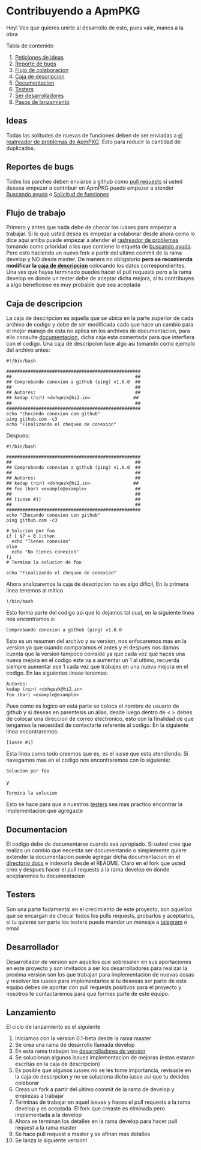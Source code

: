 # Contribuyendo a ApmPKG
Hey! Veo que quieres unirte al desarrollo de esto, pues vale, manos a la obra

Tabla de contenido
1. [Peticiones de ideas](#ideas)
2. [Reporte de bugs](#reportes-de-bugs)
3. [Flujo de colaboracion](#flujo-de-trabajo)
4. [Caja de descripcion](#caja-de-descripcion)
5. [Documentacion](#documentacion)
6. [Testers](#testers)
7. [Ser desarrolladores](#desarrollador)
8. [Pasos de lanzamiento](#lanzamiento)

## Ideas
Todas las solitudes de nuevas de funciones deben de ser enviadas a [el reatreador de problemas de ApmPKG](https://github.com/Kedap/apmpkg/issues). Esto para reducir la cantidad de duplicados.

## Reportes de bugs

Todos los parches deben enviarse a github como [pull requests](https://github.com/Kedap/apmpkg/pulls) si usted deseea empezar a contribuir en ApmPKG puede empezar a atender [Buscando ayuda](https://github.com/Kedap/apmpkg/labels/buscando%20ayuda) o [Solicitud de funciones](https://github.com/Kedap/apmpkg/labels/mejora)

## Flujo de trabajo

Primero y antes que nada debe de checar los iusses para empezar a trabajar. Si lo que usted desea es empezar a colaborar desde ahora como lo dice aqui arriba puede empezar a atender el [rastreador de problemas](https://github.com/Kedap/apmpkg/issues) tomando como prioridad a los que contiene la etqueta de [buscando ayuda](https://github.com/Kedap/apmpkg/labels/buscando%20ayuda). Pero esto haciendo un nuevo fork a partir del ultimo commit de la rama develop y NO desde master. De manera no obligatorio **pero se recomienda modificar la [caja de descripcion](#caja-de-descripcion)** colocando los datos correspondientes. Una ves que hayas terminado puedes hacer el pull requests pero a la rama develop en donde un tester debe de aceptar dicha mejora, si tu contribuyes a algo beneficioso es muy probable que sea aceptada

## Caja de descripcion

La caja de descripcion es aquella que se ubica en la parte superior de cada archivo de codigo y debe de ser modificada cada que hace un cambio para el mejor manejo de esta no aplica en los archivos de documentacion, para ello consulte [documentacion](#documentacion), dicha caja esta comentada para que interfiera con el codigo. Una caja de descripcion luce algo asi tomando como ejemplo del archivo antes:
```
#!/bin/bash

##################################################
##                                              ##
## Comprobando conexion a github (ping) v1.0.0  ##
##                                              ##
## Autores:                                     ##
## kedap (דנטה) <dxhqezk@hi2.in>                ##
##                                              ##
##################################################
echo "Checando conexion con github"
ping github.com -c3
echo "Finalizando el chequeo de conexion"
```
Despues:
```
#!/bin/bash

##################################################
##                                              ##
## Comprobando conexion a github (ping) v1.0.0  ##
##                                              ##
## Autores:                                     ##
## kedap (דנטה) <dxhqezk@hi2.in>                ##
## foo (bar) <example@example>                  ##
##                                              ##
## [iusse #1]                                   ##
##                                              ##
##################################################
echo "Checando conexion con github"
ping github.com -c3

# Solucion por foo
if [ $? = 0 ];then
  echo "Tienes conexion"
else
  echo "No tienes conexion"
fi
# Termina la solucion de foo

echo "Finalizando el chequeo de conexion"
```
Ahora analizaremos la caja de descripcion no es algo dificil, En la primera linea tenemos al mitico

`!/bin/bash`

Esto forma parte del codigo asi que lo dejamos tal cual, en la siguiente linea nos encontramos a:

`Comprobando conexion a github (ping) v1.0.0`

Esto es un resumen del archivo y su version, nos enfocaremos mas en la version ya que cuando comparamos el antes y el despues nos damos cuenta que la version tampoco coinside ya que cada vez que haces una nueva mejora en el codigo este va a aumentar un 1 al ultimo, recuerda siempre aumentar ese 1 cada vez que trabajes en una nueva mejora en el codigo. En las siguientes lineas tenemos:

```
Autores:
kedap (דנטה) <dxhqezk@hi2.in>
foo (bar) <example@example>
```

Pues como es logico en esta parte se coloca el nombre de usuario de github y si deseas en parentesis un alias, desde luego dentro de < > debes de colocar una direccion de correo electronico, esto con la finalidad de que tengamos la necesidad de contactarte referente al codigo. En la siguiente linea encontraremos:

`[iusse #1]`

Esta linea como todo creemos que es, es el iusse que esta atendiendo. Si navegamos mas en el codigo nos encontraremos con lo siguiente:

`Solucion por foo`

y

`Termina la solucion`

Esto se hace para que a nuestros [testers](#testers) sea mas practico encontrar la implementacion que agregaste

## Documentacion
El codigo debe de documentarse cuando sea apropiado. Si usted cree que realizo un cambio que necesita ser documentando o simplemente quiere extender la documentacion puede agregar dicha documentacion en el [directorio docs](doc/) e indexarla desde el README. Claro en el fork que usted creo y despues hacer el pull requests a la rama develop en donde aceptaremos tu documentacion

## Testers

Son una parte fudamental en el crecimiento de este proyecto, son aquellos que se encargan de checar todos los pulls requests, probarlos y aceptarlos, si tu quieres ser parte los testers puede mandar un mensaje a [telegram](https://t.me/Kedap_Develop) o email

## Desarrollador

Desarrollador de version son aquellos que sobresalen en sus aportaciones en este proyecto y son invitados a ser los desarrolladores para realizar la proxima version son los que trabajan para implementacion de nuevas cosas y resolver los iusses para implementarlos si tu deseeas ser parte de este equipo debes de aportar con pull requests positivos para el proyecto y nosotros te contactaremos para que formes parte de este equipo.

## Lanzamiento

El ciclo de lanzamiento es el siguiente 
1. Iniciamos con la version 0.1-beta desde la rama master 
2. Se crea una rama de desarrollo llamada develop
3. En esta rama trabajan los [desarrolladores de version](#desarrollador) 
4. Se solucionan algunos issues implementacion de mejoras (estas estaran escritas en la caja de descripcion) 
5. Es posible que algunos iusses no se les tome importancia, revisaste en la caja de descrpcion y no se soluciona dicho iusse asi que tu decides colaborar 
6. Creas un fork a partir del ultimo commit de la rama de develop y empiezas a trabajar 
7. Terminas de trabajar en aquel issues y haces el pull requests a la rama develop y es aceptada. El fork que creaste es elminada pero implementada a la develop 
8. Ahora se terminan los detalles en la rama develop para hacer pull request a la rama master 
9. Se hace pull request a master y se afinan mas detalles
10. Se lanza la siguiente version!

